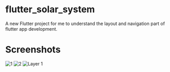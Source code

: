 
# flutter_solar_system

A new Flutter project for me to understand the layout and navigation part of flutter app development.

# Screenshots

![1](https://user-images.githubusercontent.com/68677462/115338036-b2788380-a1bf-11eb-8acd-0208bdd0803d.png)
![2](https://user-images.githubusercontent.com/68677462/115338039-b3a9b080-a1bf-11eb-8d71-139eee7b2e75.png)
![Layer 1](https://user-images.githubusercontent.com/68677462/115338042-b4424700-a1bf-11eb-8349-94ed9bcf0ab8.png)
